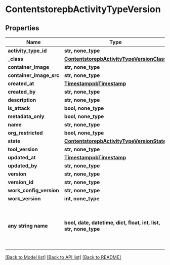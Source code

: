 # ContentstorepbActivityTypeVersion


## Properties
Name | Type | Description | Notes
------------ | ------------- | ------------- | -------------
**activity_type_id** | **str, none_type** |  | [optional] 
**_class** | [**ContentstorepbActivityTypeVersionClass**](ContentstorepbActivityTypeVersionClass.md) |  | [optional] 
**container_image** | **str, none_type** |  | [optional] 
**container_image_src** | **str, none_type** |  | [optional] 
**created_at** | [**TimestamppbTimestamp**](TimestamppbTimestamp.md) |  | [optional] 
**created_by** | **str, none_type** |  | [optional] 
**description** | **str, none_type** |  | [optional] 
**is_attack** | **bool, none_type** |  | [optional] 
**metadata_only** | **bool, none_type** |  | [optional] 
**name** | **str, none_type** |  | [optional] 
**org_restricted** | **bool, none_type** |  | [optional] 
**state** | [**ContentstorepbActivityTypeVersionState**](ContentstorepbActivityTypeVersionState.md) |  | [optional] 
**tool_version** | **str, none_type** |  | [optional] 
**updated_at** | [**TimestamppbTimestamp**](TimestamppbTimestamp.md) |  | [optional] 
**updated_by** | **str, none_type** |  | [optional] 
**version** | **str, none_type** |  | [optional] 
**version_id** | **str, none_type** |  | [optional] 
**work_config_version** | **str, none_type** |  | [optional] 
**work_version** | **int, none_type** |  | [optional] 
**any string name** | **bool, date, datetime, dict, float, int, list, str, none_type** | any string name can be used but the value must be the correct type | [optional]

[[Back to Model list]](../README.md#documentation-for-models) [[Back to API list]](../README.md#documentation-for-api-endpoints) [[Back to README]](../README.md)


